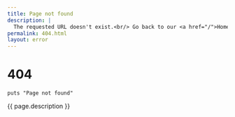 ```yaml
---
title: Page not found
description: |
  The requested URL doesn't exist.<br/> Go back to our <a href="/">Home page</a>.
permalink: 404.html
layout: error
---
```

<h1>404</h1>

```crystal
puts "Page not found"
```

{{ page.description }}
